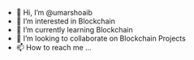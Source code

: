 - 👋 Hi, I’m @umarshoaib
- 👀 I’m interested in Blockchain
- 🌱 I’m currently learning Blockchain
- 💞️ I’m looking to collaborate on Blockchain Projects
- 📫 How to reach me ...

<!---
shoaib23-10-2000/shoaib23-10-2000 is a ✨ special ✨ repository because its `README.md` (this file) appears on your GitHub profile.
You can click the Preview link to take a look at your changes.
--->
